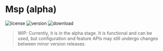 # Msp (alpha)

![license](https://flat.badgen.net/badge/license/MIT/blue) ![version](https://flat.badgen.net/crates/v/msp) ![download](https://flat.badgen.net/crates/d/msp)

> WIP: Currently, it is in the alpha stage. It is functional and can be used, but configuration and feature APIs may still undergo changes between minor version releases.
